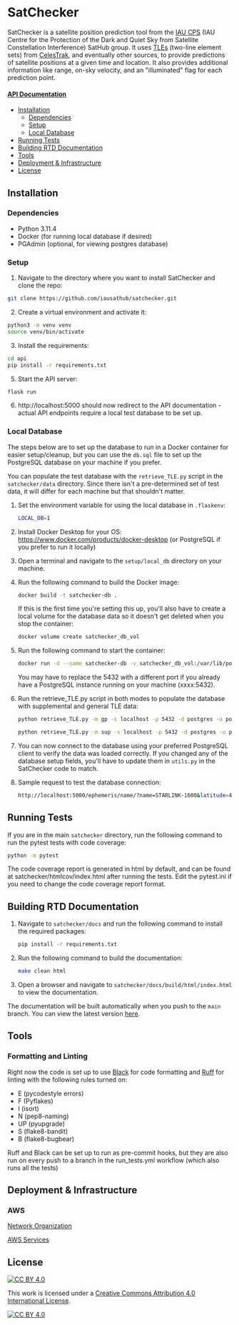 # SatChecker
SatChecker is a satellite position prediction tool from the [IAU CPS](https://cps.iau.org/sathub/) (IAU Centre for the Protection of the Dark and Quiet Sky from Satellite Constellation Interference) SatHub group. It uses [TLEs](https://celestrak.org/NORAD/documentation/tle-fmt.php) (two-line element sets) from [CelesTrak](https://celestrak.org/), and eventually other sources, to provide predictions of satellite positions at a given time and location. It also provides additional information like range, on-sky velocity, and an "illuminated" flag for each prediction point.

#### [API Documentation](https://satchecker.readthedocs.io/en/latest/)

- [Installation](#installation)
    * [Dependencies](#dependencies)
    * [Setup](#setup)
    * [Local Database](#local-database)
- [Running Tests](#running-tests)
- [Building RTD Documentation](#building-rtd-documentation)
- [Tools](#tools)
- [Deployment & Infrastructure](#deployment-infrastructure)
- [License](#license)

<a name="installation"></a>
## Installation

<a name="dependencies"></a>
### Dependencies
* Python 3.11.4
* Docker (for running local database if desired)
* PGAdmin (optional, for viewing postgres database)

<a name="setup"></a>
### Setup
1. Navigate to the directory where you want to install SatChecker and clone the repo:
```bash
git clone https://github.com/iausathub/satchecker.git
```
2. Create a virtual environment and activate it:
```bash
python3 -m venv venv
source venv/bin/activate
```
3. Install the requirements:
```bash
cd api
pip install -r requirements.txt
```
5. Start the API server:
```bash
flask run
```
6. http://localhost:5000 should now redirect to the API documentation - actual API endpoints require a local test database to be set up.

<a name="local-database"></a>
### Local Database
The steps below are to set up the database to run in a Docker container for easier setup/cleanup, but you can use the `db.sql` file to set up the PostgreSQL database on your machine if you prefer.

You can populate the test database with the `retrieve_TLE.py` script in the `satchecker/data` directory. Since there isn't a pre-determined set of test data, it will differ for each machine but that shouldn't matter.

1. Set the environment variable for using the local database in ```.flaskenv```:
    ```bash
    LOCAL_DB=1
    ```
2. Install Docker Desktop for your OS: https://www.docker.com/products/docker-desktop (or PostgreSQL if you prefer to run it locally)
3. Open a terminal and navigate to the `setup/local_db` directory on your machine.
4. Run the following command to build the Docker image:
   ```bash
   docker build -t satchecker-db .
   ```
   If this is the first time you're setting this up, you'll also have to create a local volume for the database data so it doesn't get deleted when you stop the container:
   ```bash
   docker volume create satchecker_db_vol
   ```
5. Run the following command to start the container:

    ```bash
    docker run -d --name satchecker-db -v satchecker_db_vol:/var/lib/postgresql/data -p 5432:5432 satchecker-db
    ```
    You may have to replace the 5432 with a different port if you already have a PostgreSQL instance running on your machine (xxxx:5432).

6. Run the retrieve_TLE.py script in both modes to populate the database with supplemental and general TLE data:

   ```bash
   python retrieve_TLE.py -m gp -s localhost -p 5432 -d postgres -u postgres -pw sat123
   ```

   ```bash
   python retrieve_TLE.py -m sup -s localhost -p 5432 -d postgres -u postgres -pw sat123
    ```

7. You can now connect to the database using your preferred PostgreSQL client to verify the data was loaded correctly. If you changed any of the database setup fields, you'll have to update them in `utils.py` in the SatChecker code to match.
8. Sample request to test the database connection:
    ```bash
    http://localhost:5000/ephemeris/name/?name=STARLINK-1600&latitude=40.1106&longitude=-88.2073&elevation=222&julian_date=2460000.1
    ```

<a name="running-tests"></a>
## Running Tests
If you are in the main `satchecker` directory, run the following command to run the pytest tests with code coverage:

```bash
python -m pytest
```

The code coverage report is generated in html by default, and can be found at satchecker/htmlcov/index.html after running the tests. Edit the pytest.ini if you need to change the code coverage report format.

<a name="building-rtd-documentation"></a>
## Building RTD Documentation
1. Navigate to `satchecker/docs` and run the following command to install the required packages:
    ```bash
    pip install -r requirements.txt
    ```

2. Run the following command to build the documentation:
    ```bash
    make clean html
    ```
3. Open a browser and navigate to `satchecker/docs/build/html/index.html` to view the documentation.

The documentation will be built automatically when you push to the `main` branch. You can view the latest version [here](https://satchecker.readthedocs.io/en/latest/).

<a name="tools"></a>
## Tools

### Formatting and Linting
Right now the code is set up to use [Black](https://black.readthedocs.io/en/stable/) for code formatting and [Ruff](https://docs.astral.sh/ruff/) for linting with the following rules turned on:
* E (pycodestyle errors)
* F (Pyflakes)
* I (isort)
* N (pep8-naming)
* UP (pyupgrade)
* S (flake8-bandit)
* B (flake8-bugbear)

Ruff and Black can be set up to run as pre-commit hooks, but they are also run on every push to a branch in the run_tests.yml workflow (which also runs all the tests)

<a name="deployment-infrastructure"></a>
## Deployment & Infrastructure

### AWS

[Network Organization](setup/aws/satchecker_AWS_network.drawio.png)

[AWS Services](setup/aws/satchecker_AWS_services.drawio.png)


<a name="license"></a>
## License
[![CC BY 4.0][cc-by-shield]][cc-by]

This work is licensed under a
[Creative Commons Attribution 4.0 International License][cc-by].

[![CC BY 4.0][cc-by-image]][cc-by]

[cc-by]: http://creativecommons.org/licenses/by/4.0/
[cc-by-image]: https://i.creativecommons.org/l/by/4.0/88x31.png
[cc-by-shield]: https://img.shields.io/badge/License-CC%20BY%204.0-lightgrey.svg
